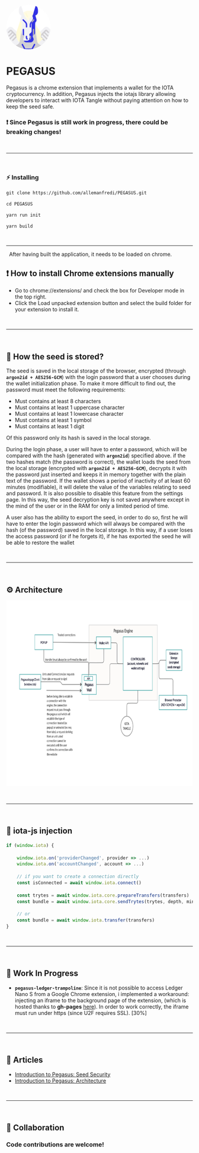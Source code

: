 <img style="border-radius: 50%" src="./packages/popup/public/material/logo/pegasus-128.png" width="120" height="120">

# PEGASUS
 Pegasus is a chrome extension that implements a wallet for the IOTA cryptocurrency. In addition, Pegasus injects the iotajs library allowing developers to interact with IOTA Tangle without paying attention on how to keep the seed safe.

### :exclamation: Since Pegasus is still work in progress, there could be breaking changes!

&nbsp;

***

&nbsp;

### :zap: Installing

```
git clone https://github.com/allemanfredi/PEGASUS.git
```

```
cd PEGASUS
```


```
yarn run init
```

```
yarn build
```

&nbsp;

***

&nbsp;
After having built the application, it needs to be loaded on chrome.

## :exclamation: How to install Chrome extensions manually

* Go to chrome://extensions/ and check the box for Developer mode in the top right.
* Click the Load unpacked extension button and select the build folder for your extension to install it.

&nbsp;

***

&nbsp;

## :seedling: How the seed is stored?

The seed is saved in the local storage of the browser, encrypted (through __`argon2id + AES256-GCM`__) with the login password that a user chooses during the wallet initialization phase. To make it more difficult to find out, the password must meet the following requirements:

- Must contains at least 8 characters
- Must contains at least 1 uppercase character
- Must contains at least 1 lowercase character
- Must contains at least 1 symbol
- Must contains at least 1 digit

Of this password only its hash is saved in the local storage.

During the login phase, a user will have to enter a password, which will be compared with the hash (generated with __`argon2id`__) specified above. if the two hashes match (the password is correct), the wallet loads the seed from the local storage (encrypted with __`argon2id + AES256-GCM`__), decrypts it with the password just inserted and keeps it in memory together with the plain text of the password. If the wallet shows a period of inactivity of at least 60 minutes (modifiable), it will delete the value of the variables relating to seed and password. It is also possible to disable this feature from the settings page.
In this way, the seed decryption key is not saved anywhere except in the mind of the user or in the RAM for only a limited period of time.

A user also has the ability to export the seed, in order to do so, first he will have to enter the login password which will always be compared with the hash (of the password) saved in the local storage.
In this way, if a user loses the access password (or if he forgets it), if he has exported the seed he will be able to restore the wallet 

&nbsp;

***

&nbsp;

## :gear: Architecture


<img src="./images/architecture.png" width="900" height="500"/>

&nbsp;

***

&nbsp;

## :syringe: iota-js injection

```js
if (window.iota) {

    window.iota.on('providerChanged', provider => ...)
    window.iota.on('accountChanged', account => ...)

    // if you want to create a connection directly
    const isConnected = await window.iota.connect()
    
    const trytes = await window.iota.core.prepareTransfers(transfers)
    const bundle = await window.iota.core.sendTrytes(trytes, depth, minWeightMagnitude)

    // or
    const bundle = await window.iota.transfer(transfers)
}
```

&nbsp;

***

&nbsp;

## :hammer: Work In Progress

* __`pegasus-ledger-trampoline`__: Since it is not possible to access Ledger Nano S from a Google Chrome extension, i implemented a workaround: injecting an iframe to the background page of the extension, (which is hosted thanks to __gh-pages__ [here](https://github.com/allemanfredi/pegasus-ledger-trampoline/tree/master)). In order to work correctly, the iframe must run under https (since U2F requires SSL). [30%]

&nbsp;

***

&nbsp;

## :page_with_curl: Articles

* [Introduction to Pegasus: Seed Security](https://medium.com/@alessandromanfredi_46016/introduction-to-pegasus-seed-security-a9f25d68f28a)
* [Introduction to Pegasus: Architecture](https://medium.com/@alessandromanfredi_46016/introduction-to-pegasus-architecture-8fe70bcaed77)

&nbsp;

***

&nbsp;

## :rocket: Collaboration

### Code contributions are welcome!